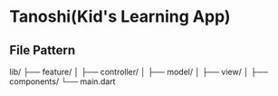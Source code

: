 
# Tanoshi(Kid's Learning App)

## File Pattern 

lib/
├── feature/
│   ├── controller/
│   ├── model/
│   ├── view/
│   ├── components/
└── main.dart


